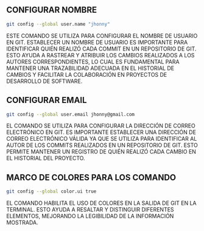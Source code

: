 ## CONFIGURAR NOMBRE 

```bash
git config --global user.name "jhonny"
```
ESTE COMANDO SE UTILIZA PARA CONFIGURAR EL NOMBRE DE USUARIO EN GIT. ESTABLECER UN NOMBRE DE USUARIO ES IMPORTANTE PARA IDENTIFICAR QUIÉN REALIZÓ CADA COMMIT EN UN REPOSITORIO DE GIT. ESTO AYUDA A RASTREAR Y ATRIBUIR LOS CAMBIOS REALIZADOS A LOS AUTORES CORRESPONDIENTES, LO CUAL ES FUNDAMENTAL PARA MANTENER UNA TRAZABILIDAD ADECUADA EN EL HISTORIAL DE CAMBIOS Y FACILITAR LA COLABORACIÓN EN PROYECTOS DE DESARROLLO DE SOFTWARE.


## CONFIGURAR EMAIL 

```bash
git config --global user.email jhonny@gmail.com
```
EL COMANDO SE UTILIZA PARA CONFIGURAR LA DIRECCIÓN DE CORREO ELECTRÓNICO EN GIT. ES IMPORTANTE ESTABLECER UNA DIRECCIÓN DE CORREO ELECTRÓNICO VÁLIDA YA QUE SE UTILIZA PARA IDENTIFICAR AL AUTOR DE LOS COMMITS REALIZADOS EN UN REPOSITORIO DE GIT. ESTO PERMITE MANTENER UN REGISTRO DE QUIÉN REALIZÓ CADA CAMBIO EN EL HISTORIAL DEL PROYECTO.


## MARCO DE COLORES PARA LOS COMANDO

```bash
git config --global color.ui true
```
EL COMANDO HABILITA EL USO DE COLORES EN LA SALIDA DE GIT EN LA TERMINAL. ESTO AYUDA A RESALTAR Y DISTINGUIR DIFERENTES ELEMENTOS, MEJORANDO LA LEGIBILIDAD DE LA INFORMACIÓN MOSTRADA.
